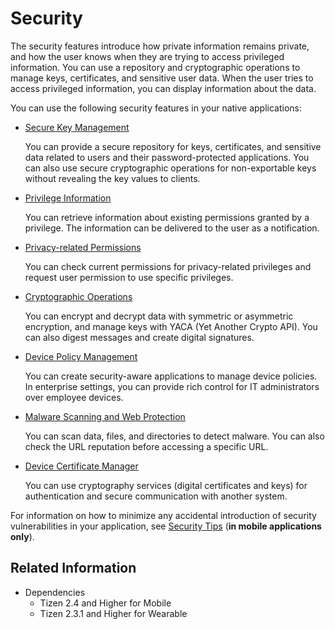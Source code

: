 # Security


The security features introduce how private information remains private, and how the user knows when they are trying to access privileged information. You can use a repository and cryptographic operations to manage keys, certificates, and sensitive user data. When the user tries to access privileged information, you can display information about the data.

You can use the following security features in your native applications:

- [Secure Key Management](secure-key.md)

  You can provide a secure repository for keys, certificates, and sensitive data related to users and their password-protected applications. You can also use secure cryptographic operations for non-exportable keys without revealing the key values to clients.

- [Privilege Information](privilege.md)

  You can retrieve information about existing permissions granted by a privilege. The information can be delivered to the user as a notification.

- [Privacy-related Permissions](privacy-related-permissions.md)

  You can check current permissions for privacy-related privileges and request user permission to use specific privileges.

- [Cryptographic Operations](yaca.md)

  You can encrypt and decrypt data with symmetric or asymmetric encryption, and manage keys with YACA (Yet Another Crypto API). You can also digest messages and create digital signatures.

- [Device Policy Management](dpm.md)

  You can create security-aware applications to manage device policies. In enterprise settings, you can provide rich control for IT administrators over employee devices.

- [Malware Scanning and Web Protection](csr.md)

  You can scan data, files, and directories to detect malware. You can also check the URL reputation before accessing a specific URL.

- [Device Certificate Manager](device-certificate-manager.md)

  You can use cryptography services (digital certificates and keys) for authentication and secure communication with another system.

For information on how to minimize any accidental introduction of security vulnerabilities in your application, see [Security Tips](security-tip.md) (**in mobile applications only**).

## Related Information
- Dependencies
  - Tizen 2.4 and Higher for Mobile
  - Tizen 2.3.1 and Higher for Wearable
